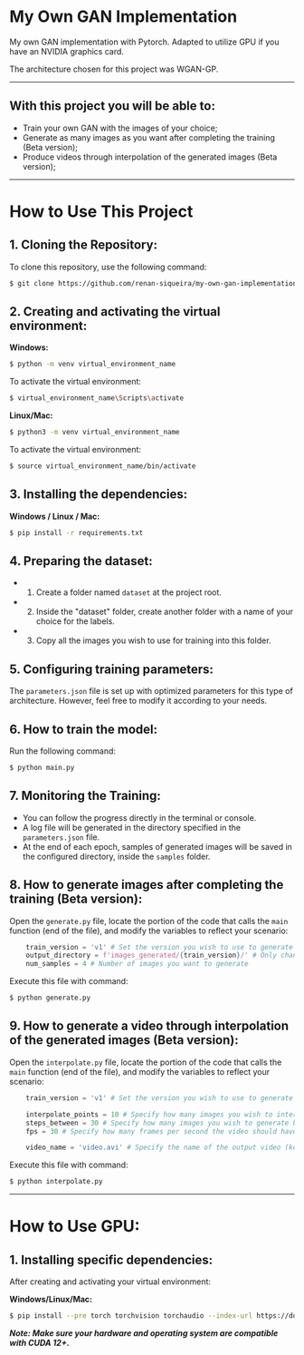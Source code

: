 # My Own GAN Implementation

My own GAN implementation with Pytorch.
Adapted to utilize GPU if you have an NVIDIA graphics card.

The architecture chosen for this project was WGAN-GP.

---

## With this project you will be able to:

- Train your own GAN with the images of your choice;
- Generate as many images as you want after completing the training (Beta version);
- Produce videos through interpolation of the generated images (Beta version);

---

# How to Use This Project

## 1. Cloning the Repository:

To clone this repository, use the following command:
```bash
$ git clone https://github.com/renan-siqueira/my-own-gan-implementation.git
```

## 2. Creating and activating the virtual environment:

__Windows:__
```bash
$ python -m venv virtual_environment_name
```

To activate the virtual environment:
```bash
$ virtual_environment_name\Scripts\activate
```

__Linux/Mac:__
```bash
$ python3 -m venv virtual_environment_name
```

To activate the virtual environment:
```bash
$ source virtual_environment_name/bin/activate
```

## 3. Installing the dependencies:

__Windows / Linux / Mac:__
```bash
$ pip install -r requirements.txt
```

## 4. Preparing the dataset:

- 1. Create a folder named `dataset` at the project root.
- 2. Inside the "dataset" folder, create another folder with a name of your choice for the labels.
- 3. Copy all the images you wish to use for training into this folder.

## 5. Configuring training parameters:

The `parameters.json` file is set up with optimized parameters for this type of architecture. However, feel free to modify it according to your needs.

## 6. How to train the model:

Run the following command:
```bash
$ python main.py
```

## 7. Monitoring the Training:

- You can follow the progress directly in the terminal or console.
- A log file will be generated in the directory specified in the `parameters.json` file.
- At the end of each epoch, samples of generated images will be saved in the configured directory, inside the `samples` folder.

## 8. How to generate images after completing the training (Beta version):

Open the `generate.py` file, locate the portion of the code that calls the `main` function (end of the file), and modify the variables to reflect your scenario:
```python
    train_version = 'v1' # Set the version you wish to use to generate the images
    output_directory = f'images_generated/{train_version}/' # Only change the beginning of the path to a folder where you wish to save the images
    num_samples = 4 # Number of images you want to generate

```

Execute this file with command:
```bash
$ python generate.py
```

## 9. How to generate a video through interpolation of the generated images (Beta version):

Open the `interpolate.py` file, locate the portion of the code that calls the `main` function (end of the file), and modify the variables to reflect your scenario:
```python
    train_version = 'v1' # Set the version you wish to use to generate the images

    interpolate_points = 10 # Specify how many images you wish to interpolate
    steps_between = 30 # Specify how many images you wish to generate between each interpolation
    fps = 30 # Specify how many frames per second the video should have

    video_name = 'video.avi' # Specify the name of the output video (keep the .avi extension)
```

Execute this file with command:
```bash
$ python interpolate.py
```

---

# How to Use GPU:

## 1. Installing specific dependencies:

After creating and activating your virtual environment:

__Windows/Linux/Mac:__

```bash
$ pip install --pre torch torchvision torchaudio --index-url https://download.pytorch.org/whl/nightly/cu121
```

*__Note: Make sure your hardware and operating system are compatible with CUDA 12+.__*
